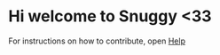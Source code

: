 # Hi welcome to Snuggy <33
For instructions on how to contribute, open [Help](https://github.com/Ash-004/Snuggy/blob/main/backend/HELP.md)
 
